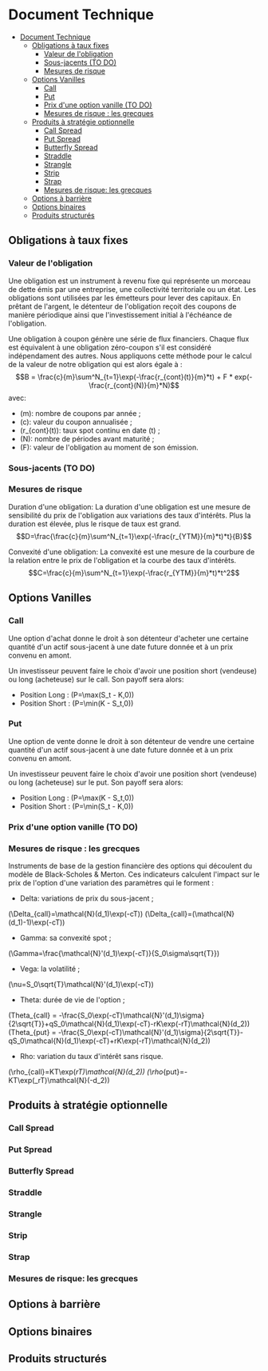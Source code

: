 # Document Technique

- [Document Technique](#document-technique)
  - [Obligations à taux fixes](#obligations-à-taux-fixes)
    - [Valeur de l'obligation](#valeur-de-lobligation)
    - [Sous-jacents (TO DO)](#sous-jacents-to-do)
    - [Mesures de risque](#mesures-de-risque)
  - [Options Vanilles](#options-vanilles)
    - [Call](#call)
    - [Put](#put)
    - [Prix d'une option vanille (TO DO)](#prix-dune-option-vanille-to-do)
    - [Mesures de risque : les grecques](#mesures-de-risque--les-grecques)
  - [Produits à stratégie optionnelle](#produits-à-stratégie-optionnelle)
    - [Call Spread](#call-spread)
    - [Put Spread](#put-spread)
    - [Butterfly Spread](#butterfly-spread)
    - [Straddle](#straddle)
    - [Strangle](#strangle)
    - [Strip](#strip)
    - [Strap](#strap)
    - [Mesures de risque: les grecques](#mesures-de-risque-les-grecques)
  - [Options à barrière](#options-à-barrière)
  - [Options binaires](#options-binaires)
  - [Produits structurés](#produits-structurés)

## Obligations à taux fixes

### Valeur de l'obligation

Une obligation est un instrument à revenu fixe qui représente un morceau de dette émis par une entreprise, une collectivité territoriale ou un état. Les obligations sont utilisées par les émetteurs pour lever des capitaux.
En prêtant de l'argent, le détenteur de l'obligation reçoit des coupons de manière périodique ainsi que l'investissement initial à l'échéance de l'obligation.

Une obligation à coupon génère une série de flux financiers. Chaque flux est équivalent à une obligation zéro-coupon s'il est considéré indépendament des autres. Nous appliquons cette méthode pour le calcul de la valeur de notre obligation qui est alors égale à :
$$B = \frac{c}{m}\sum^N_{t=1}\exp(-\frac{r_{cont}(t)}{m}*t) + F * exp(-\frac{r_{cont}(N)}{m}*N)$$
avec:

- \(m\): nombre de coupons par année ;
- \(c\): valeur du coupon annualisée ;
- \(r_{cont}(t)\): taux spot continu en date \(t\) ;
- \(N\): nombre de périodes avant maturité ;
- \(F\): valeur de l'obligation au moment de son émission.

### Sous-jacents (TO DO)

### Mesures de risque

Duration d'une obligation:
La duration d'une obligation est une mesure de sensibilité du prix de l'obligation aux variations des taux d'intérêts. Plus la duration est élevée, plus le risque de taux est grand.
$$D=\frac{\frac{c}{m}\sum^N_{t=1}\exp(-\frac{r_{YTM}}{m}*t)*t}{B}$$

Convexité d'une obligation:
La convexité est une mesure de la courbure de la relation entre le prix de l'obligation et la courbe des taux d'intérêts.
$$C=\frac{c}{m}\sum^N_{t=1}\exp(-\frac{r_{YTM}}{m}*t)*t^2$$

## Options Vanilles

### Call

Une option d'achat donne le droit à son détenteur d'acheter une certaine quantité d'un actif sous-jacent à une date future donnée et à un prix convenu en amont.

Un investisseur peuvent faire le choix d'avoir une position short (vendeuse) ou long (acheteuse) sur le call. Son payoff sera alors:

- Position Long : \(P=\max(S_t - K,0)\)
- Position Short : \(P=\min(K - S_t,0)\)

### Put

Une option de vente donne le droit à son détenteur de vendre une certaine quantité d'un actif sous-jacent à une date future donnée et à un prix convenu en amont.

Un investisseur peuvent faire le choix d'avoir une position short (vendeuse) ou long (acheteuse) sur le put. Son payoff sera alors:

- Position Long : \(P=\max(K - S_t,0)\)
- Position Short : \(P=\min(S_t - K,0)\)

### Prix d'une option vanille (TO DO)

### Mesures de risque : les grecques

Instruments de base de la gestion financière des options qui découlent du modèle de Black-Scholes & Merton. Ces indicateurs calculent l'impact sur le prix de l'option d'une variation des paramètres qui le forment :

- Delta: variations de prix du sous-jacent ;

\(\Delta_{call}=\mathcal{N}(d_1)\exp(-cT)\)
\(\Delta_{call}=(\mathcal{N}(d_1)-1)\exp(-cT)\)

- Gamma: sa convexité spot ;

\(\Gamma=\frac{\mathcal{N}'(d_1)\exp(-cT)}{S_0\sigma\sqrt{T}}\)

- Vega: la volatilité ;

\(\nu=S_0\sqrt{T}\mathcal{N}'(d_1)\exp(-cT)\)

- Theta: durée de vie de l'option ;

\(Theta_{call} = -\frac{S_0\exp(-cT)\mathcal{N}'(d_1)\sigma}{2\sqrt{T}}+qS_0\mathcal{N}(d_1)\exp(-cT)-rK\exp(-rT)\mathcal{N}(d_2)\)
\(Theta_{put} = -\frac{S_0\exp(-cT)\mathcal{N}'(d_1)\sigma}{2\sqrt{T}}-qS_0\mathcal{N}(d_1)\exp(-cT)+rK\exp(-rT)\mathcal{N}(d_2)\)

- Rho: variation du taux d'intérêt sans risque.

\(\rho_{call}=KT\exp(_rT)\mathcal{N}(d_2)\)
\(\rho_{put}=-KT\exp(_rT)\mathcal{N}(-d_2)\)

## Produits à stratégie optionnelle

### Call Spread

### Put Spread

### Butterfly Spread

### Straddle

### Strangle

### Strip

### Strap

### Mesures de risque: les grecques

## Options à barrière

## Options binaires

## Produits structurés
